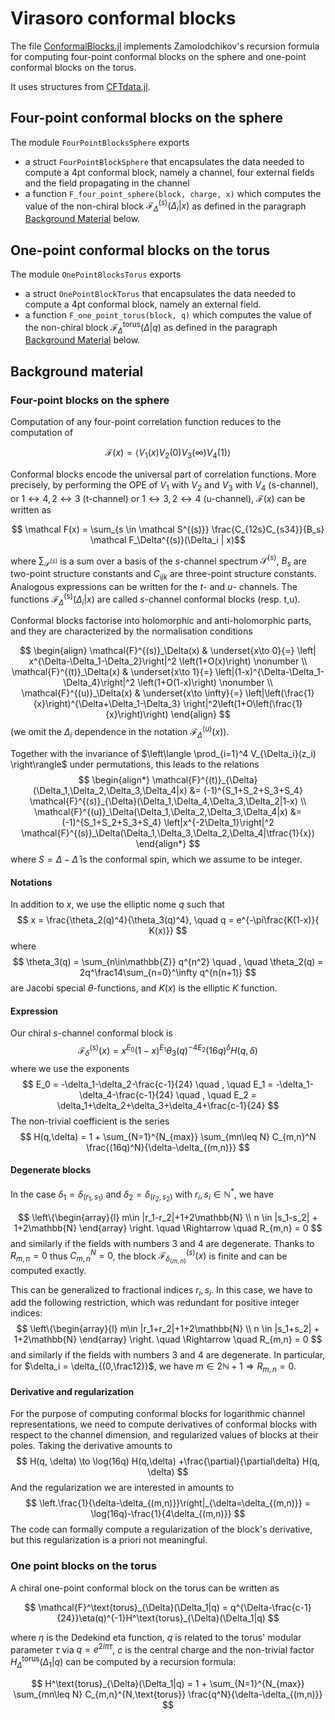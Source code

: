 # Virasoro conformal blocks

The file [ConformalBlocks.jl](../../src/ConformalBlocks.jl) implements Zamolodchikov's recursion formula for computing four-point conformal blocks on the sphere and one-point conformal blocks on the torus.

It uses structures from [CFTdata.jl](CFTData.md).

## Four-point conformal blocks on the sphere

The module `FourPointBlocksSphere` exports

* a struct `FourPointBlockSphere` that encapsulates the data needed to compute a 4pt conformal block, namely a channel, four external fields and the field propagating in the channel
* a function `F_four_point_sphere(block, charge, x)` which computes the value of the non-chiral block $\mathcal F_{\Delta}^{(s)}(\Delta_i | x)$ as defined in the paragraph [Background Material](#four-point-blocks-on-the-sphere) below.

## One-point conformal blocks on the torus

The module `OnePointBlocksTorus` exports

* a struct `OnePointBlockTorus` that encapsulates the data needed to compute a 4pt conformal block, namely an external field.
* a function `F_one_point_torus(block, q)` which computes the value of the non-chiral block $\mathcal F_{\Delta}^{\text{torus}}(\Delta | q)$ as defined in the paragraph [Background Material](#one-point-blocks-on-the-torus) below.

## Background material

### Four-point blocks on the sphere

Computation of any four-point correlation function reduces to the computation of

$$ \mathcal F(x) = \langle V_{1}(x) V_{2}(0) V_{3}(\infty) V_{4}(1) \rangle $$

Conformal blocks encode the universal part of correlation functions. More precisely, by performing the OPE of $V_{1}$ with $V_{2}$ and $V_{3}$ with $V_{4}$ (s-channel), or $1\leftrightarrow 4, 2\leftrightarrow 3$ (t-channel) or $1\leftrightarrow 3, 2\leftrightarrow 4$ (u-channel), $\mathcal F(x)$ can be written as

$$ \mathcal F(x) = \sum_{s \in \mathcal S^{(s)}} \frac{C_{12s}C_{s34}}{B_s} \mathcal F_\Delta^{(s)}(\Delta_i | x)$$

where $\sum_{\mathcal S^{(s)}}$ is a sum over a basis of the $s$-channel spectrum $\mathcal S^{(s)}$, $B_s$ are two-point structure constants and $C_{ijk}$ are three-point structure constants. Analogous expressions can be written for the $t$- and $u$- channels. The functions $\mathcal F_{\Delta}^{(s)}(\Delta_i | x)$ are called $s$-channel conformal blocks (resp. t,u).

Conformal blocks factorise into holomorphic and anti-holomorphic parts, and they are characterized by the normalisation conditions

$$
\begin{align}
 \mathcal{F}^{(s)}_\Delta(x) & \underset{x\to 0}{=} \left| x^{\Delta-\Delta_1-\Delta_2}\right|^2 \left(1+O(x)\right) \nonumber
 \\
 \mathcal{F}^{(t)}_\Delta(x) & \underset{x\to 1}{=} \left|(1-x)^{\Delta-\Delta_1-\Delta_4}\right|^2 \left(1+O(1-x)\right) \nonumber
 \\
 \mathcal{F}^{(u)}_\Delta(x) & \underset{x\to \infty}{=} \left|\left(\frac{1}{x}\right)^{\Delta+\Delta_1-\Delta_3} \right|^2\left(1+O\left(\frac{1}{x}\right)\right)
\end{align}
$$
(we omit the $\Delta_i$ dependence in the notation $\mathcal{F}^{(u)}_\Delta(x)$).

Together with the invariance of $\left\langle \prod_{i=1}^4 V_{\Delta_i}(z_i) \right\rangle$ under permutations, this leads to the relations
$$
\begin{align*}
\mathcal{F}^{(t)}_{\Delta}(\Delta_1,\Delta_2,\Delta_3,\Delta_4|x)
&= (-1)^{S_1+S_2+S_3+S_4}
\mathcal{F}^{(s)}_{\Delta}(\Delta_1,\Delta_4,\Delta_3,\Delta_2|1-x)
\\
\mathcal{F}^{(u)}_\Delta(\Delta_1,\Delta_2,\Delta_3,\Delta_4|x)
&= (-1)^{S_1+S_2+S_3+S_4}
\left|x^{-2\Delta_1}\right|^2 \mathcal{F}^{(s)}_\Delta(\Delta_1,\Delta_3,\Delta_2,\Delta_4|\tfrac{1}{x})
\end{align*}
$$
where $S=\Delta-\bar\Delta$ is the conformal spin, which we assume to be integer.
<!-- If some dimensions and spectra are equal, we may assume that some spectra are purely even/odd spin, and impose relations between four-point structure constants:
$$
 \begin{array}{|l|l|l|}
 \hline
 \text{Equal dimensions} & \text{Even spin sector} & \text{Odd spin sector}
 \\
 \hline 
 1,2 \text{ or }  3, 4& D^{(t)} = (-)^{S+S_2+S_3} D^{(u)} & D^{(t)} = -(-)^{S+S_2+S_3} D^{(u)}
  \\
  \hline 
  2,4 \text{ or } 1, 3 & D^{(s)} = (-)^{S_\text{tot}} D^{(t)} & D^{(s)} = -(-)^{S_\text{tot}} D^{(t)}
  \\
  \hline 
  2,3 & D^{(s)} = (-)^{S_\text{tot}} D^{(u)} & D^{(s)} = -(-)^{S_\text{tot}} D^{(u)}
  \\
  \hline 
  1,4 & D^{(s)} = D^{(u)} & D^{(s)} = - D^{(u)}
  \\
  \hline 
  1,2,3 \text{ or } 2,3,4 & D^{(t)}=D^{(u)}= (-)^{S_\text{tot}} D^{(s)} & D^{(t)}=D^{(u)}= -(-)^{S_\text{tot}}D^{(s)}
  \\
  \hline 
  1,3,4 \text{ or } 1,2,4 & D^{(s)} = D^{(u)} = (-)^{S_\text{tot}} D^{(t)} & D^{(s)} = -D^{(u)} = - (-)^{S_\text{tot}} D^{(t)}
  \\
  \hline 
  1,2,3,4 & D^{(s)} = D^{(t)} = D^{(u)} & D^{(s)}=-D^{(t)} = -D^{(u)} 
  \\
  \hline 
 \end{array}
 $$ -->

#### Notations

In addition to $x$, we use the elliptic nome $q$ such that
$$
x = \frac{\theta_2(q)^4}{\theta_3(q)^4}, \quad q = e^{-\pi\frac{K(1-x)}{ K(x)}}
$$
where
$$
\theta_3(q) = \sum_{n\in\mathbb{Z}} q^{n^2} \quad , \quad \theta_2(q) = 2q^\frac14\sum_{n=0}^\infty q^{n(n+1)}
$$
are Jacobi special $\theta$-functions, and $K(x)$ is the elliptic $K$ function.

#### Expression

Our chiral $s$-channel conformal block is
$$
 \mathcal{F}^{(s)}_{\delta}(x) =  x^{E_0} (1-x)^{E_1} \theta_3(q)^{-4E_2}
(16q)^{\delta} H(q,\delta)
$$
where we use the exponents
$$
E_0 = -\delta_1-\delta_2-\frac{c-1}{24} \quad , \quad E_1 = -\delta_1-\delta_4-\frac{c-1}{24} \quad ,
\quad E_2 = \delta_1+\delta_2+\delta_3+\delta_4+\frac{c-1}{24}
$$
The non-trivial coefficient is the series
$$
H(q,\delta) = 1 + \sum_{N=1}^{N_{max}} \sum_{mn\leq N} C_{m,n}^N \frac{(16q)^N}{\delta-\delta_{(m,n)}}
$$

<!-- If $R_{m,n}=0$, we compute a finite regularization of $R_{m,n}$. This is never used for computing chiral conformal blocks, but only for computing non-chiral logarithmic blocks. The regularization of vanishing factors is
$$
\left(\delta_2-\delta_1\right)_\text{reg} = 2p_2
$$
$$
\left((\delta_2-\delta_1)^2 -2\delta_{(r,s)}(\delta_1+\delta_2) + \delta_{(r,s)}^2\right)_\text{reg} = 8p_1p_2p_{(r,s)}
$$ -->

#### Degenerate blocks

In the case $\delta_1 = \delta_{(r_1,s_1)}$ and $\delta_2 = \delta_{(r_2,s_2)}$ with $r_i,s_i\in\mathbb{N}^*$, we have

$$
\left\{\begin{array}{l} m\in |r_1-r_2|+1+2\mathbb{N}
\\ n \in |s_1-s_2| + 1+2\mathbb{N} \end{array} \right. \quad
\Rightarrow \quad R_{m,n} = 0
$$
and similarly if the fields with numbers $3$ and $4$ are degenerate. Thanks to $R_{m,n}=0$ thus $C_{m,n}^N=0$, the block $\mathcal{F}^{(s)}_{\delta_{(m,n)}}(x)$ is finite and can be computed exactly.

This can be generalized to fractional indices $r_i,s_i$. In this case, we have to add the following restriction, which was redundant for positive integer indices:
$$
\left\{\begin{array}{l} m\in |r_1+r_2|+1+2\mathbb{N}
\\ n \in |s_1+s_2| + 1+2\mathbb{N} \end{array} \right. \quad
\Rightarrow \quad R_{m,n} = 0
$$
and similarly if the fields with numbers $3$ and $4$ are degenerate. In particular, for $\delta_i = \delta_{(0,\frac12)}$, we have $m\in 2\mathbb{N}+1\Rightarrow R_{m,n}=0$.

#### Derivative and regularization

For the purpose of computing conformal blocks for logarithmic channel representations, we need to compute derivatives of conformal blocks with respect to the channel dimension, and regularized values of blocks at their poles. Taking the derivative amounts to
$$
H(q, \delta) \to \log(16q) H(q,\delta) +\frac{\partial}{\partial\delta} H(q, \delta)
$$
And the regularization we are interested in amounts to
$$
\left.\frac{1}{\delta-\delta_{(m,n)}}\right|_{\delta=\delta_{(m,n)}} = \log(16q)-\frac{1}{4\delta_{(m,n)}}
$$
The code can formally compute a regularization of the block's derivative, but this regularization is a priori not meaningful.

### One point blocks on the torus

A chiral one-point conformal block on the torus can be written as

$$
\mathcal{F}^\text{torus}_{\Delta}(\Delta_1|q) = q^{\Delta-\frac{c-1}{24}}\eta(q)^{-1}H^\text{torus}_{\Delta}(\Delta_1|q)
$$

where $\eta$ is the Dedekind eta function, $q$ is related to the torus' modular parameter $\tau$ via $q=e^{2i\pi \tau}$, $c$ is the central charge and the non-trivial factor $H^{\text{torus}}_{\Delta}(\Delta_1|q)$ can be computed by a recursion formula:

$$
H^\text{torus}_{\Delta}(\Delta_1|q) = 1 + \sum_{N=1}^{N_{max}} \sum_{mn\leq N} C_{m,n}^{N,\text{torus}} \frac{q^N}{\delta-\delta_{(m,n)}}
$$

